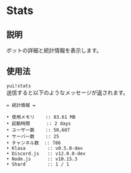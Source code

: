 # Stats

## 説明

ボットの詳細と統計情報を表示します。

## 使用法

`yui!stats`  
送信すると以下のようなメッセージが返されます。

```asciidoc
= 統計情報 =

• 使用メモリ    :: 83.61 MB
• 起動時間      :: 2 days
• ユーザー数    :: 50,607
• サーバー数    :: 25
• チャンネル数  :: 786
• Klasa        :: v0.5.0-dev
• Discord.js   :: v12.0.0-dev
• Node.js      :: v10.15.3
• Shard        :: 1 / 1
```